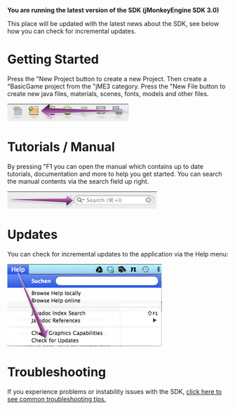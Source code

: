 **You are running the latest version of the SDK (jMonkeyEngine SDK
3.0)**

This place will be updated with the latest news about the SDK, see below
how you can check for incremental updates.

Getting Started
===============

Press the "New Project button to create a new Project. Then create a
"BasicGame project from the "jME3 category. Press the "New File button
to create new java files, materials, scenes, fonts, models and other
files.

![new\_project.png](/images/sdk/welcome/new_project.png)

Tutorials / Manual
==================

By pressing "F1 you can open the manual which contains up to date
tutorials, documentation and more to help you get started. You can
search the manual contents via the search field up right.

![search\_field.png](/images/sdk/welcome/search_field.png)

Updates
=======

You can check for incremental updates to the application via the Help
menu:

![help\_update.png](/images/sdk/welcome/help_update.png)

Troubleshooting
===============

If you experience problems or instability issues with the SDK, [click
here to see common troubleshooting tips.](../../sdk/troubleshooting)
